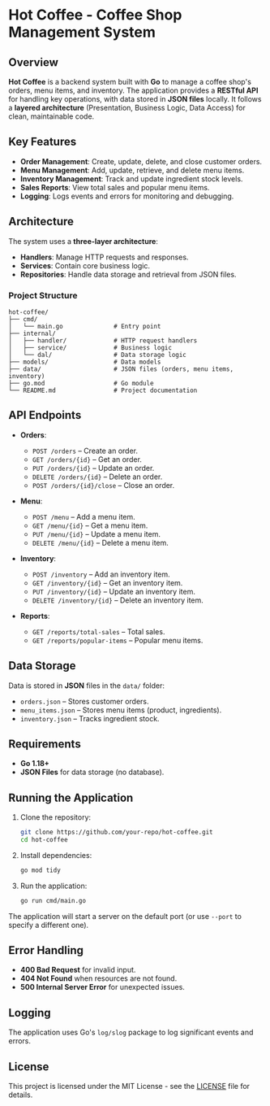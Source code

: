 # Hot Coffee - Coffee Shop Management System

## Overview

**Hot Coffee** is a backend system built with **Go** to manage a coffee shop's orders, menu items, and inventory. The application provides a **RESTful API** for handling key operations, with data stored in **JSON files** locally. It follows a **layered architecture** (Presentation, Business Logic, Data Access) for clean, maintainable code.

## Key Features

- **Order Management**: Create, update, delete, and close customer orders.
- **Menu Management**: Add, update, retrieve, and delete menu items.
- **Inventory Management**: Track and update ingredient stock levels.
- **Sales Reports**: View total sales and popular menu items.
- **Logging**: Logs events and errors for monitoring and debugging.

## Architecture

The system uses a **three-layer architecture**:
- **Handlers**: Manage HTTP requests and responses.
- **Services**: Contain core business logic.
- **Repositories**: Handle data storage and retrieval from JSON files.

### Project Structure

```
hot-coffee/
├── cmd/
│   └── main.go              # Entry point
├── internal/
│   ├── handler/             # HTTP request handlers
│   ├── service/             # Business logic
│   └── dal/                 # Data storage logic
├── models/                  # Data models
├── data/                    # JSON files (orders, menu items, inventory)
├── go.mod                   # Go module
└── README.md                # Project documentation
```

## API Endpoints

- **Orders**: 
  - `POST /orders` – Create an order.
  - `GET /orders/{id}` – Get an order.
  - `PUT /orders/{id}` – Update an order.
  - `DELETE /orders/{id}` – Delete an order.
  - `POST /orders/{id}/close` – Close an order.

- **Menu**: 
  - `POST /menu` – Add a menu item.
  - `GET /menu/{id}` – Get a menu item.
  - `PUT /menu/{id}` – Update a menu item.
  - `DELETE /menu/{id}` – Delete a menu item.

- **Inventory**: 
  - `POST /inventory` – Add an inventory item.
  - `GET /inventory/{id}` – Get an inventory item.
  - `PUT /inventory/{id}` – Update an inventory item.
  - `DELETE /inventory/{id}` – Delete an inventory item.

- **Reports**:
  - `GET /reports/total-sales` – Total sales.
  - `GET /reports/popular-items` – Popular menu items.

## Data Storage

Data is stored in **JSON** files in the `data/` folder:

- `orders.json` – Stores customer orders.
- `menu_items.json` – Stores menu items (product, ingredients).
- `inventory.json` – Tracks ingredient stock.

## Requirements

- **Go 1.18+**
- **JSON Files** for data storage (no database).

## Running the Application

1. Clone the repository:
   ```bash
   git clone https://github.com/your-repo/hot-coffee.git
   cd hot-coffee
   ```

2. Install dependencies:
   ```bash
   go mod tidy
   ```

3. Run the application:
   ```bash
   go run cmd/main.go
   ```

The application will start a server on the default port (or use `--port` to specify a different one).

## Error Handling

- **400 Bad Request** for invalid input.
- **404 Not Found** when resources are not found.
- **500 Internal Server Error** for unexpected issues.

## Logging

The application uses Go's `log/slog` package to log significant events and errors.

## License

This project is licensed under the MIT License - see the [LICENSE](LICENSE) file for details.
